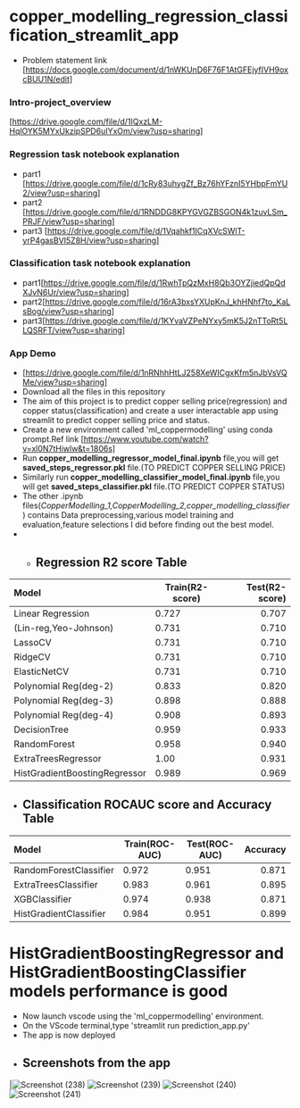 # copper_modelling_regression_classification_streamlit_app
- Problem statement link [https://docs.google.com/document/d/1nWKUnD6F76F1AtGFEjyfIVH9oxcBUU1N/edit]
### Intro-project_overview 
[https://drive.google.com/file/d/1IQxzLM-HqlOYK5MYxUkzipSPD6uIYxOm/view?usp=sharing]
### Regression task notebook explanation
- part1 [https://drive.google.com/file/d/1cRy83uhygZf_Bz76hYFznI5YHbpFmYU2/view?usp=sharing]
- part2 [https://drive.google.com/file/d/1RNDDG8KPYGVGZBSGON4k1zuvLSm_PRJF/view?usp=sharing]
- part3 [https://drive.google.com/file/d/1Vqahkf1ICqXVcSWlT-yrP4gasBVI5Z8H/view?usp=sharing]
### Classification task notebook explanation
- part1[https://drive.google.com/file/d/1RwhTpQzMxH8Qb3OYZjiedQpQdXJvN6Ur/view?usp=sharing]
- part2[https://drive.google.com/file/d/16rA3bxsYXUpKnJ_khHNhf7to_KaLsBog/view?usp=sharing]
- part3[https://drive.google.com/file/d/1KYvaVZPeNYxy5mK5J2nTToRt5LLQSRFT/view?usp=sharing]
### App Demo
- [https://drive.google.com/file/d/1nRNhhHtLJ258XeWICgxKfm5nJbVsVQMe/view?usp=sharing]
- Download all the files in this repository
- The aim of this project is to predict copper selling price(regression) and copper status(classification) and create a user interactable app using streamlit to predict copper selling price and status.
- Create a new environment called 'ml_coppermodelling' using conda prompt.Ref link [https://www.youtube.com/watch?v=xl0N7tHiwlw&t=1806s]
- Run **copper_modelling_regressor_model_final.ipynb** file,you will get **saved_steps_regressor.pkl** file.(TO PREDICT COPPER SELLING PRICE)
- Similarly run **copper_modelling_classifier_model_final.ipynb** file,you will get **saved_steps_classifier.pkl** file.(TO PREDICT COPPER STATUS)
- The other .ipynb files(*CopperModelling_1,CopperModelling_2,copper_modelling_classifier*) contains Data preprocessing,various model training and evaluation,feature selections I did before finding out the best model.
- - ## Regression R2 score Table
|    Model             |  Train(R2-score)   |  Test(R2-score)   |
| :------------------- | -----------------  |-----------------: |
| Linear Regression    |      0.727         |0.707              |
| (Lin-reg,Yeo-Johnson)|      0.731         |0.710              |
| LassoCV              |      0.731         |0.710              |
| RidgeCV              |      0.731         |0.710              |
| ElasticNetCV         |      0.731         |0.710              |
| Polynomial Reg(deg-2)|      0.833         |0.820              |
| Polynomial Reg(deg-3)|      0.898         |0.888              |
| Polynomial Reg(deg-4)|      0.908         |0.893              |
| DecisionTree         |      0.959         |0.933              |
| RandomForest         |      0.958         |0.940              |
|ExtraTreesRegressor|1.00        |0.931  
|HistGradientBoostingRegressor|0.989        |0.969              |
- ## Classification ROCAUC score and Accuracy Table
|    Model             |  Train(ROC-AUC)   |  Test(ROC-AUC)   |Accuracy
| :------------------- | -----------------  |-----------------|-----------------: 
| RandomForestClassifier    |      0.972         |0.951             |0.871
| ExtraTreesClassifier|      0.983         |0.961              |0.895
| XGBClassifier             |      0.974         |0.938              |0.871
| HistGradientClassifier            |      0.984         |0.951              |0.899
# HistGradientBoostingRegressor and  HistGradientBoostingClassifier models performance is good
- Now launch vscode using the 'ml_coppermodelling' environment.
- On the VScode terminal,type 'streamlit run prediction_app.py'
- The app is now deployed
- ## Screenshots from the app

|![Screenshot (238)](https://github.com/Kav1n-Lal/copper_modelling_regression_classification/assets/116146011/73cde17f-507d-4cd5-86a7-8af77360db60)
![Screenshot (239)](https://github.com/Kav1n-Lal/copper_modelling_regression_classification/assets/116146011/fb726a75-f694-4035-b574-75e5d2301382)
![Screenshot (240)](https://github.com/Kav1n-Lal/copper_modelling_regression_classification/assets/116146011/2edc4b74-e8d6-491d-bd2c-302efb27a530)
![Screenshot (241)](https://github.com/Kav1n-Lal/copper_modelling_regression_classification/assets/116146011/3048b251-d78f-41db-a3b8-d1c93ad5f631)


